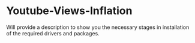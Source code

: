 # Youtube-Views-Inflation
Will provide a description to show you the necessary stages in installation of the required drivers and packages.
